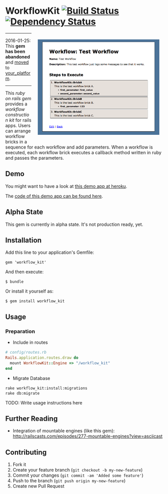 # WorkflowKit [![Build Status](https://secure.travis-ci.org/fiedl/workflow_kit.png?branch=master)](http://travis-ci.org/fiedl/workflow_kit) [![Dependency Status](https://gemnasium.com/fiedl/workflow_kit.svg)](https://gemnasium.com/fiedl/workflow_kit)

<img src="https://github.com/fiedl/workflow_kit/raw/master/test_app/app/assets/images/screenshot.png" height="300" align="right" vspace="20" hspace="20" />

---

2016-01-25: This **gem has been abandoned** and [moved](https://github.com/fiedl/your_platform/commit/10597164071ab6b96336adf64706d3b1dbc7011a) to [your_platform](https://github.com/fiedl/your_platform).

---

This *ruby on rails gem* provides a *workflow construction kit* for rails apps. Users can arrange workflow bricks in a sequence for each workflow and add parameters. When a workflow is executed, each workflow brick executes a callback method written in ruby and passes the parameters.

## Demo

You might want to have a look at [this demo app at heroku](http://workflow-kit-test-app.herokuapp.com/).

The [code of this demo app can be found here](https://github.com/fiedl/workflow_kit/tree/master/test_app).

## Alpha State

This gem is currently in alpha state. It's not production ready, yet.

## Installation

Add this line to your application's Gemfile:

    gem 'workflow_kit'

And then execute:

    $ bundle

Or install it yourself as:

    $ gem install workflow_kit

## Usage

### Preparation

* Include in routes
```ruby
# config/routes.rb
Rails.application.routes.draw do
  mount WorkflowKit::Engine => "/workflow_kit"
end
```

* Migrate Database
```
rake workflow_kit:install:migrations
rake db:migrate
```


TODO: Write usage instructions here

## Further Reading
* Integration of mountable engines (like this gem): http://railscasts.com/episodes/277-mountable-engines?view=asciicast 

## Contributing

1. Fork it
2. Create your feature branch (`git checkout -b my-new-feature`)
3. Commit your changes (`git commit -am 'Added some feature'`)
4. Push to the branch (`git push origin my-new-feature`)
5. Create new Pull Request
